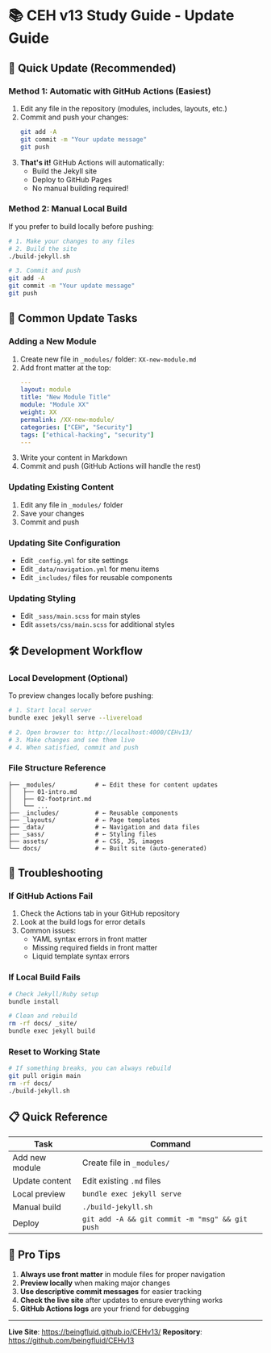 # 📚 CEH v13 Study Guide - Update Guide

## 🚀 Quick Update (Recommended)

### Method 1: Automatic with GitHub Actions (Easiest)
1. Edit any file in the repository (modules, includes, layouts, etc.)
2. Commit and push your changes:
   ```bash
   git add -A
   git commit -m "Your update message"
   git push
   ```
3. **That's it!** GitHub Actions will automatically:
   - Build the Jekyll site
   - Deploy to GitHub Pages
   - No manual building required!

### Method 2: Manual Local Build
If you prefer to build locally before pushing:
```bash
# 1. Make your changes to any files
# 2. Build the site
./build-jekyll.sh

# 3. Commit and push
git add -A
git commit -m "Your update message"
git push
```

## 📝 Common Update Tasks

### Adding a New Module
1. Create new file in `_modules/` folder: `XX-new-module.md`
2. Add front matter at the top:
   ```yaml
   ---
   layout: module
   title: "New Module Title"
   module: "Module XX"
   weight: XX
   permalink: /XX-new-module/
   categories: ["CEH", "Security"]
   tags: ["ethical-hacking", "security"]
   ---
   ```
3. Write your content in Markdown
4. Commit and push (GitHub Actions will handle the rest)

### Updating Existing Content
1. Edit any file in `_modules/` folder
2. Save your changes
3. Commit and push

### Updating Site Configuration
- Edit `_config.yml` for site settings
- Edit `_data/navigation.yml` for menu items
- Edit `_includes/` files for reusable components

### Updating Styling
- Edit `_sass/main.scss` for main styles
- Edit `assets/css/main.scss` for additional styles

## 🛠 Development Workflow

### Local Development (Optional)
To preview changes locally before pushing:
```bash
# 1. Start local server
bundle exec jekyll serve --livereload

# 2. Open browser to: http://localhost:4000/CEHv13/
# 3. Make changes and see them live
# 4. When satisfied, commit and push
```

### File Structure Reference
```
├── _modules/           # ← Edit these for content updates
│   ├── 01-intro.md
│   ├── 02-footprint.md
│   └── ...
├── _includes/          # ← Reusable components
├── _layouts/           # ← Page templates
├── _data/              # ← Navigation and data files
├── _sass/              # ← Styling files
├── assets/             # ← CSS, JS, images
└── docs/               # ← Built site (auto-generated)
```

## 🔧 Troubleshooting

### If GitHub Actions Fail
1. Check the Actions tab in your GitHub repository
2. Look at the build logs for error details
3. Common issues:
   - YAML syntax errors in front matter
   - Missing required fields in front matter
   - Liquid template syntax errors

### If Local Build Fails
```bash
# Check Jekyll/Ruby setup
bundle install

# Clean and rebuild
rm -rf docs/ _site/
bundle exec jekyll build
```

### Reset to Working State
```bash
# If something breaks, you can always rebuild
git pull origin main
rm -rf docs/
./build-jekyll.sh
```

## 📋 Quick Reference

| Task | Command |
|------|---------|
| Add new module | Create file in `_modules/` |
| Update content | Edit existing `.md` files |
| Local preview | `bundle exec jekyll serve` |
| Manual build | `./build-jekyll.sh` |
| Deploy | `git add -A && git commit -m "msg" && git push` |

## 🎯 Pro Tips

1. **Always use front matter** in module files for proper navigation
2. **Preview locally** when making major changes
3. **Use descriptive commit messages** for easier tracking
4. **Check the live site** after updates to ensure everything works
5. **GitHub Actions logs** are your friend for debugging

---

**Live Site**: https://beingfluid.github.io/CEHv13/
**Repository**: https://github.com/beingfluid/CEHv13